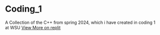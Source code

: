# Coding_1
A Collection of the C++ from spring 2024, which i have created in coding 1 at WSU
[View More on replit](https://replit.com/@mistrykrunal180)

